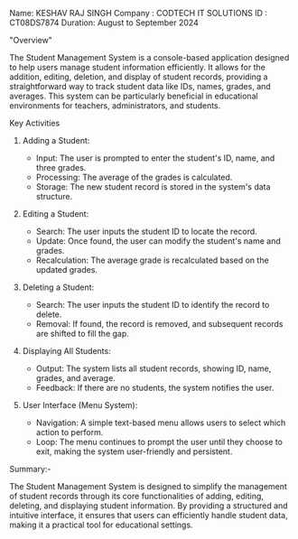 Name: KESHAV RAJ SINGH
Company : CODTECH IT SOLUTIONS
ID : CT08DS7874
Duration: August to September 2024

"Overview"

The Student Management System is a console-based application designed to help users manage student information efficiently. It allows for the addition, editing, deletion, and display of student records, providing a straightforward way to track student data like IDs, names, grades, and averages. This system can be particularly beneficial in educational environments for teachers, administrators, and students.

Key Activities

1. Adding a Student:
   - Input: The user is prompted to enter the student's ID, name, and three grades.
   - Processing: The average of the grades is calculated.
   - Storage: The new student record is stored in the system's data structure.

2. Editing a Student:
   - Search: The user inputs the student ID to locate the record.
   - Update: Once found, the user can modify the student's name and grades.
   - Recalculation: The average grade is recalculated based on the updated grades.

3. Deleting a Student:
   - Search: The user inputs the student ID to identify the record to delete.
   - Removal: If found, the record is removed, and subsequent records are shifted to fill the gap.

4. Displaying All Students:
   - Output: The system lists all student records, showing ID, name, grades, and average.
   - Feedback: If there are no students, the system notifies the user.

5. User Interface (Menu System):
   - Navigation: A simple text-based menu allows users to select which action to perform.
   - Loop: The menu continues to prompt the user until they choose to exit, making the system user-friendly and persistent.

Summary:-

The Student Management System is designed to simplify the management of student records through its core functionalities of adding, editing, deleting, and displaying student information. By providing a structured and intuitive interface, it ensures that users can efficiently handle student data, making it a practical tool for educational settings.



